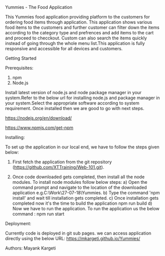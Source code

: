 Yummies - The Food Application

This Yummies food application providing platform to the customers for ordering food items through application. This application shows various food items to the customers and further customer can filter down the items according to the category type and prefrences and add items to the cart and proceed to checckout. Custom can also search the items quickly instead of going through the whole menu list.This application is fully responsive and accessible for all devices and customers.

Getting Started

Prerequisites:

1. npm
2. Node.js

Install latest version of node.js and node package manager in your system.Refer to the below url for installing node.js and package manager in your system.Select the appropriate software according to system requirement. Once installed then we are good to go with next steps.

https://nodejs.org/en/download/

https://www.npmjs.com/get-npm


Installing:

To set up the application in our local end, we have to follow the steps given below:

1) First fetch the application from the git repository (https://github.com/XTTraining/Web-101.git).

2) Once code downloaded gets completed, then install all the node modules. To install node modules follow below steps:
   a) Open the command prompt and navigate to the location of the downloaded application e.g.C:\Work\27-07-18\Yummies.
   b) Type the command  'npm install' and wait till installation gets completed.
   c) Once installation gets completed now it's the time to build the application
	npm run build
   d) Now we have to run the application. To run the application us the below command :
	npm run start

Deployment:

Currently code is deployed in git sub pages. we can access application directly using the below URL:
https://mkargeti.github.io/Yummies/

Authors:
Mayank Kargeti 
 